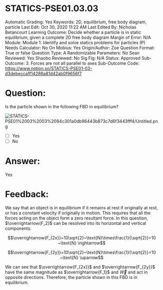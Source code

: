 # STATICS-PSE01.03.03

Automatic Grading: Yes
Keywords: 2D, equilibrium, free body diagram, particle
Last Edit: Oct 30, 2020 11:22 AM
Last Edited By: Nicholas Betancourt
Learning Outcome: Decide whether a particle is in static equilibrium, given a complete 2D free body diagram
Margin of Error: N/A
Module: Module 1: Identify and solve statics problems for particles (P)
Needs Calculator: No
On Mobius: Yes
Origin/Author: Zoe
Question Format: True or false
Question Type: A
Randomizable Parameters: No
Sean Reviewed: Yes
Shaobo Reviewed: No
Sig Fig: N/A
Status: Approved
Sub-Outcome: 3. Forces are not all parallel to axes
Sub-Outcome Code: https://www.notion.so/STATICS-PSE01-03-d3debecca1f14286a81d42ab0f9656f7

# Question:

Is the particle shown in the following FBD in equilibrium?

![STATICS-PSE01%2003%2003%2084c301a0db96443b873c7d6f3443fff4/Untitled.png](STATICS-PSE01%2003%2003%2084c301a0db96443b873c7d6f3443fff4/Untitled.png)

- [ ]  Yes
- [ ]  No

# Answer:

Yes

# Feedback:

We say that an object is in equilibrium if it remains at rest if originally at rest, or has a constant velocity if originally in motion. This requires that all the forces acting on the object form a zero resultant force. In this question, $\overrightarrow{F_2}$ can be resolved into its horizontal and vertical components:

$$\overrightarrow{F_{2x}}=10\sqrt{2}~\text{N}\times\frac{1}{\sqrt{2}}=10 ~\text{N} \rightarrow$$

$$\overrightarrow{F_{2y}}=10\sqrt{2}~\text{N}\times\frac{1}{\sqrt{2}}=10 ~\text{N} \uparrow$$

We can see that $\overrightarrow{F_{2x}}$ and $\overrightarrow{F_{2y}}$ have the same magnitude as $\overrightarrow{F_1}$ and $\overrightarrow{W}$ and act in opposite directions. Therefore, the particle shown in this FBD is in equilibrium.